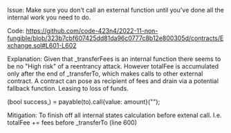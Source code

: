 Issue: Make sure you don't call an external function until you've done all the internal work you need to do. 

Code: https://github.com/code-423n4/2022-11-non-fungible/blob/323b7cbf607425dd81da96c0777c8b12e800305d/contracts/Exchange.sol#L601-L602

Explanation: Given that _transferFees is an internal function there seems to be no "High risk" of a reentrancy attack. However totalFee is accumulated only after the end of _transferTo, which makes calls to other external contract.  A contract can pose as  recipient of fees and drain via a potential fallback function. Leasing to loss of funds.

(bool success,) = payable(to).call{value: amount}("");

Mitigation: To finish off all internal states calculation before extenal call. I.e. totalFee += fees before _transferTo (line 600)

